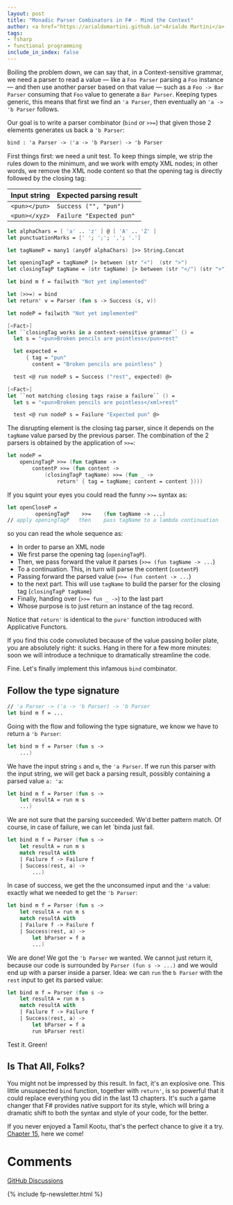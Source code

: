 ```yaml
---
layout: post
title: "Monadic Parser Combinators in F# - Mind the Context"
author: <a href="https://arialdomartini.github.io">Arialdo Martini</a>
tags:
- fsharp
- functional programming
include_in_index: false
---
```

Boiling the problem down, we can say that, in a Context-sensitive
grammar, we need a parser to read a value &mdash; like a `Foo Parser`
parsing a `Foo` instance &mdash; and then use another parser based on
that value &mdash; such as a `Foo -> Bar Parser` consuming that `Foo`
value to generate a `Bar Parser`. Keeping types generic, this means
that first we find an `'a Parser`, then eventually an `'a -> 'b
Parser` follows.

Our goal is to write a parser combinator (`bind` or `>>=`) that given
those 2 elements generates us back a `'b Parser`:

```fsharp
bind : 'a Parser -> ('a -> 'b Parser) -> 'b Parser
```

First things first: we need a unit test. To keep things simple, we
strip the rules down to the minimum, and we work with empty XML nodes;
in other words, we remove the XML node content so that the opening tag
is directly followed by the closing tag:

| Input string  | Expected parsing result  |
|---------------|--------------------------|
| `<pun></pun>` | `Success ("", "pun")`    |
| `<pun></xyz>` | `Failure "Expected pun"` |


```fsharp
let alphaChars = [ 'a' .. 'z' ] @ [ 'A' .. 'Z' ]
let punctuationMarks = [' '; ';'; ','; '.']

let tagNameP = many1 (anyOf alphaChars) |>> String.Concat

let openingTagP = tagNameP |> between (str "<")  (str ">")
let closingTagP tagName = (str tagName) |> between (str "</") (str ">")

let bind m f = failwith "Not yet implemented"

let (>>=) = bind
let return' v = Parser (fun s -> Success (s, v))

let nodeP = failwith "Not yet implemented"

[<Fact>]
let ``closingTag works in a context-sensitive grammar`` () =
  let s = "<pun>Broken pencils are pointless</pun>rest"

  let expected =
      { tag = "pun"
        content = "Broken pencils are pointless" }

  test <@ run nodeP s = Success ("rest", expected) @>

[<Fact>]
let ``not matching closing tags raise a failure`` () =
  let s = "<pun>Broken pencils are pointless</xml>rest"

  test <@ run nodeP s = Failure "Expected pun" @>
```

The disrupting element is the closing tag parser, since it depends on
the `tagName` value parsed by the previous parser. The combination of
the 2 parsers is obtained by the application of `>>=`:

```fsharp
let nodeP = 
    openingTagP >>= (fun tagName ->
        contentP >>= (fun content ->
            (closingTagP tagName) >>= (fun _ ->
                return' { tag = tagName; content = content })))
```


If you squint your eyes you could read the funny `>>=` syntax as:

```fsharp
let openCloseP = 
         openingTagP    >>=    (fun tagName -> ...)
// apply openingTagP   then    pass tagName to a lambda continuation
```

so you can read the whole sequence as:

* In order to parse an XML node
* We first parse the opening tag (`openingTagP`).
* Then, we pass forward the value it parses (`>>= (fun tagName -> ...`)
* To a continuation. This, in turn will parse the content (`contentP`)
* Passing forward the parsed value (`>>= (fun content -> ...`) 
* to the next part. This will use `tagName` to build the
  parser for the closing tag (`closingTagP tagName`)
* Finally, handing over (`>>= fun _ ->`) to the last part
* Whose purpose is to just return an instance of the tag record.


Notice that `return'` is identical to the `pure'` function introduced
with Applicative Functors.

If you find this code convoluted because of the value passing boiler
plate, you are absolutely right: it sucks. Hang in there for a few
more minutes: soon we will introduce a technique to dramatically
streamline the code.

Fine. Let's finally implement this infamous `bind` combinator.

## Follow the type signature
```fsharp
// 'a Parser -> ('a -> 'b Parser) -> 'b Parser
let bind m f = ...
```

Going with the flow and following the type signature, we know we have
to return a `'b Parser`:


```fsharp
let bind m f = Parser (fun s ->
    ...)
```

We have the input string `s` and `m`, the `'a Parser`. If we run this
parser with the input string, we will get back a parsing result,
possibly containing a parsed value `a: 'a`:

```fsharp
let bind m f = Parser (fun s ->
    let resultA = run m s
    ...)
```

We are not sure that the parsing succeeded. We'd better pattern
match. Of course, in case of failure, we can let `binda just fail.

```fsharp
let bind m f = Parser (fun s ->
    let resultA = run m s
    match resultA with
    | Failure f -> Failure f
    | Success(rest, a) ->
        ...)
```

In case of success, we get the the unconsumed input and the `'a`
value: exactly what we needed to get the `'b Parser`:


```fsharp
let bind m f = Parser (fun s ->
    let resultA = run m s
    match resultA with
    | Failure f -> Failure f
    | Success(rest, a) ->
        let bParser = f a
        ...)
```

We are done! We got the `'b Parser` we wanted. We cannot just return
it, because our code is surrounded by `Parser (fun s -> ...)`  and we
would end up with a parser inside a parser. Idea: we can `run` the `b
Parser` with the `rest` input to get its parsed value:


```fsharp
let bind m f = Parser (fun s ->
    let resultA = run m s
    match resultA with
    | Failure f -> Failure f
    | Success(rest, a) ->
        let bParser = f a
        run bParser rest)
```

Test it. Green!

## Is That All, Folks?

You might not be impressed by this result. In fact, it's an explosive
one. This little unsuspected `bind` function, together with `return'`,
is so powerful that it could replace everything you did in the last 13
chapters. It's such a game changer that F# provides native support for
its style, which will bring a dramatic shift to both the syntax and
style of your code, for the better.

If you never enjoyed a Tamil Kootu, that's the perfect chance to give
it a try. [Chapter 15](/monadic-parser-combinators-15), here we come!

# Comments
[GitHub Discussions](https://github.com/arialdomartini/arialdomartini.github.io/discussions/33)



{% include fp-newsletter.html %}
